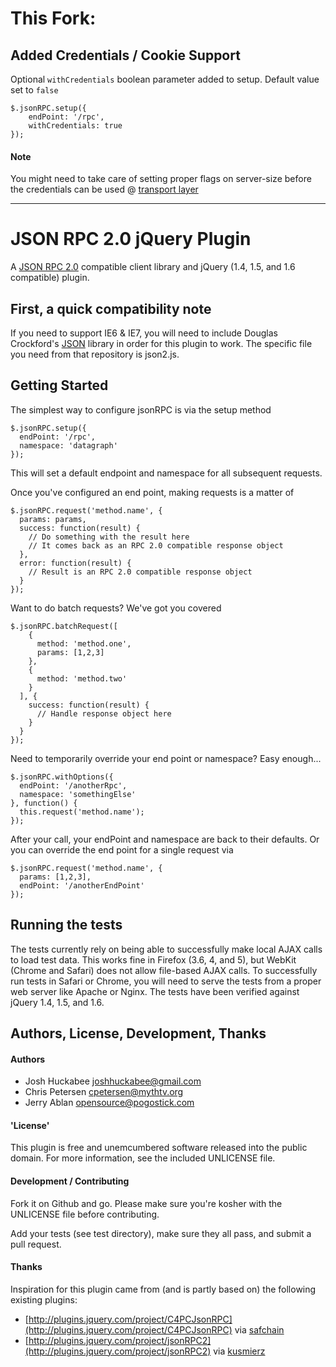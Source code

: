 # This Fork:

## Added Credentials / Cookie Support

Optional  `withCredentials` boolean parameter added to setup. Default value set to `false`

	$.jsonRPC.setup({
	    endPoint: '/rpc',
	    withCredentials: true
	});

#### Note
You might need to take care of setting proper flags on server-size before the credentials can be used @ [transport layer](https://developer.mozilla.org/en-US/docs/HTTP_access_control#Requests_with_credentials)
	
- - -

# JSON RPC 2.0 jQuery Plugin

A [JSON RPC 2.0](http://groups.google.com/group/json-rpc/web/json-rpc-2-0) compatible client library and jQuery (1.4, 1.5, and 1.6 compatible) plugin.

## First, a quick compatibility note

If you need to support IE6 & IE7, you will need to include Douglas Crockford's [JSON](https://github.com/douglascrockford/JSON-js) library in order for this plugin to work.  The specific file you need from that repository is json2.js.

## Getting Started

The simplest way to configure jsonRPC is via the setup method

    $.jsonRPC.setup({
      endPoint: '/rpc',
      namespace: 'datagraph'
    });

This will set a default endpoint and namespace for all subsequent requests.

Once you've configured an end point, making requests is a matter of

    $.jsonRPC.request('method.name', {
      params: params,
      success: function(result) {
        // Do something with the result here
        // It comes back as an RPC 2.0 compatible response object
      },
      error: function(result) {
        // Result is an RPC 2.0 compatible response object
      }
    });

Want to do batch requests?  We've got you covered

    $.jsonRPC.batchRequest([
        {
          method: 'method.one',
          params: [1,2,3]
        },
        {
          method: 'method.two'
        }
      ], {
        success: function(result) {
          // Handle response object here
        }
      }
    });

Need to temporarily override your end point or namespace?  Easy enough...

    $.jsonRPC.withOptions({
      endPoint: '/anotherRpc',
      namespace: 'somethingElse'
    }, function() {
      this.request('method.name');
    });

After your call, your endPoint and namespace are back to their defaults.  Or you can override the end point for a single request via

    $.jsonRPC.request('method.name', {
      params: [1,2,3],
      endPoint: '/anotherEndPoint'
    });

## Running the tests

The tests currently rely on being able to successfully make local AJAX calls to load test data. This works fine in Firefox (3.6, 4, and 5), but WebKit (Chrome and Safari) does not allow file-based AJAX calls. To successfully run tests in Safari or Chrome, you will need to serve the tests from a proper web server like Apache or Nginx. The tests have been verified against jQuery 1.4, 1.5, and 1.6.

## Authors, License, Development, Thanks

#### Authors
 * Josh Huckabee <joshhuckabee@gmail.com>
 * Chris Petersen <cpetersen@mythtv.org>
 * Jerry Ablan <opensource@pogostick.com>

#### 'License'
This plugin is free and unemcumbered software released into the public
domain.  For more information, see the included UNLICENSE file.

#### Development / Contributing
Fork it on Github and go.  Please make sure you're kosher with the UNLICENSE
file before contributing.

Add your tests (see test directory), make sure they all pass, and submit
a pull request.

#### Thanks
Inspiration for this plugin came from (and is partly based on) the following existing plugins:

* [http://plugins.jquery.com/project/C4PCJsonRPC](http://plugins.jquery.com/project/C4PCJsonRPC) via [safchain](http://plugins.jquery.com/users/safchain)
* [http://plugins.jquery.com/project/jsonRPC2](http://plugins.jquery.com/project/jsonRPC2) via [kusmierz](http://plugins.jquery.com/user/30124)
